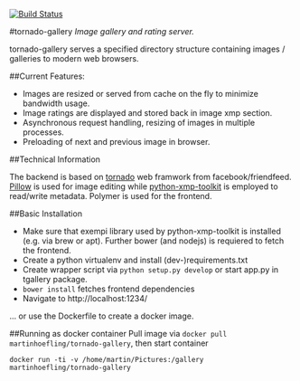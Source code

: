 [![Build Status](https://travis-ci.org/martinhoefling/tornado-gallery.svg?branch=master)](https://travis-ci.org/martinhoefling/tornado-gallery)

#tornado-gallery
*Image gallery and rating server.*

tornado-gallery serves a specified directory structure containing images / galleries to modern web browsers.

##Current Features:

 * Images are resized or served from cache on the fly to minimize bandwidth usage.
 * Image ratings are displayed and stored back in image xmp section.
 * Asynchronous request handling, resizing of images in multiple processes.
 * Preloading of next and previous image in browser.


##Technical Information

The backend is based on [tornado](http://tornadoweb.org) web framwork from facebook/friendfeed.
[Pillow](https://github.com/python-pillow/Pillow) is used for image editing while [python-xmp-toolkit](https://code.google.com/p/python-xmp-toolkit/) is employed to read/write metadata.
Polymer is used for the frontend.

##Basic Installation

* Make sure that exempi library used by python-xmp-toolkit is installed (e.g. via brew or apt). Further bower (and nodejs) is requiered to fetch the frontend.
* Create a python virtualenv and install (dev-)requirements.txt
* Create wrapper script via `python setup.py develop` or start app.py in tgallery package.
* `bower install` fetches frontend dependencies
* Navigate to http://localhost:1234/

... or use the Dockerfile to create a docker image.

##Running as docker container
Pull image via `docker pull martinhoefling/tornado-gallery`, then start container
```
docker run -ti -v /home/martin/Pictures:/gallery martinhoefling/tornado-gallery
```
